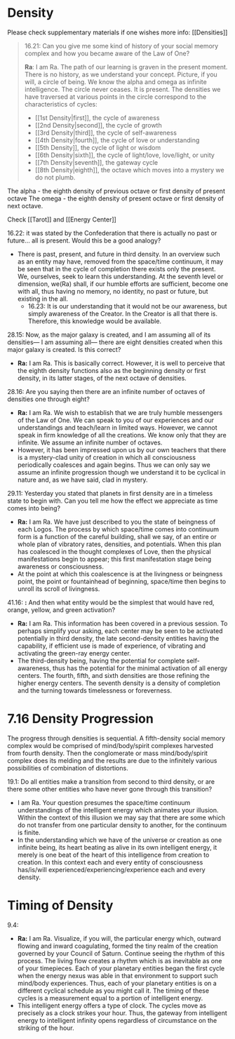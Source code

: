 # Density
Please check supplementary materials if one wishes more info: [[Densities]]

>16.21: Can you give me some kind of history of your social memory complex and how you became aware of the Law of One?
>
>**Ra**: I am Ra. The path of our learning is graven in the present moment. There is no history, as we understand your concept. Picture, if you will, a circle of being. We know the alpha and omega as infinite intelligence. The circle never ceases. It is present. The densities we have traversed at various points in the circle correspond to the characteristics of cycles:
>
>- [[1st Density|first]], the cycle of awareness
>- [[2nd Density|second]], the cycle of growth
>- [[3rd Density|third]], the cycle of self-awareness
>- [[4th Density|fourth]], the cycle of love or understanding
>- [[5th Density]], the cycle of light or wisdom
>- [[6th Density|sixth]], the cycle of light/love, love/light, or unity
>- [[7th Density|seventh]], the gateway cycle
>- [[8th Density|eighth]], the octave which moves into a mystery we do not plumb.

The alpha - the eighth density of previous octave or first density of present octave
The omega - the eighth density of present octave or first density of next octave.

Check [[Tarot]] and [[Energy Center]]

16.22: it was stated by the Confederation that there is actually no past or future… all is present. Would this be a good analogy?
- There is past, present, and future in third density. In an overview such as an entity may have, removed from the space/time continuum, it may be seen that in the cycle of completion there exists only the present. We, ourselves, seek to learn this understanding. At the seventh level or dimension, we(Ra) shall, if our humble efforts are sufficient, become one with all, thus having no memory, no identity, no past or future, but existing in the all.
	- 16.23: It is our understanding that it would not be our awareness, but simply awareness of the Creator. In the Creator is all that there is. Therefore, this knowledge would be available.

28.15: Now, as the major galaxy is created, and I am assuming all of its densities— I am assuming all— there are eight densities created when this major galaxy is created. Is this correct?
- **Ra:** I am Ra. This is basically correct. However, it is well to perceive that the eighth density functions also as the beginning density or first density, in its latter stages, of the next octave of densities.

28.16: Are you saying then there are an infinite number of octaves of densities one through eight?
- **Ra:** I am Ra. We wish to establish that we are truly humble messengers of the Law of One. We can speak to you of our experiences and our understandings and teach/learn in limited ways. However, we cannot speak in firm knowledge of all the creations. We know only that they are infinite. We assume an infinite number of octaves.
- However, it has been impressed upon us by our own teachers that there is a mystery-clad unity of creation in which all consciousness periodically coalesces and again begins. Thus we can only say we assume an infinite progression though we understand it to be cyclical in nature and, as we have said, clad in mystery.

29.11: Yesterday you stated that planets in first density are in a timeless state to begin with. Can you tell me how the effect we appreciate as time comes into being?
- **Ra:** I am Ra. We have just described to you the state of beingness of each Logos. The process by which space/time comes into continuum form is a function of the careful building, shall we say, of an entire or whole plan of vibratory rates, densities, and potentials. When this plan has coalesced in the thought complexes of Love, then the physical manifestations begin to appear; this first manifestation stage being awareness or consciousness.
- At the point at which this coalescence is at the livingness or beingness point, the point or fountainhead of beginning, space/time then begins to unroll its scroll of livingness.

41.16: **:** And then what entity would be the simplest that would have red, orange, yellow, and green activation?
- **Ra:** I am Ra. This information has been covered in a previous session. To perhaps simplify your asking, each center may be seen to be activated potentially in third density, the late second-density entities having the capability, if efficient use is made of experience, of vibrating and activating the green-ray energy center.
- The third-density being, having the potential for complete self-awareness, thus has the potential for the minimal activation of all energy centers. The fourth, fifth, and sixth densities are those refining the higher energy centers. The seventh density is a density of completion and the turning towards timelessness or foreverness.

# 7.16 Density Progression
The progress through densities is sequential. A fifth-density social memory complex would be comprised of mind/body/spirit complexes harvested from fourth density. Then the conglomerate or mass mind/body/spirit complex does its melding and the results are due to the infinitely various possibilities of combination of distortions.

19.1: Do all entities make a transition from second to third density, or are there some other entities who have never gone through this transition?
- I am Ra. Your question presumes the space/time continuum understandings of the intelligent energy which animates your illusion. Within the context of this illusion we may say that there are some which do not transfer from one particular density to another, for the continuum is finite.
- In the understanding which we have of the universe or creation as one infinite being, its heart beating as alive in its own intelligent energy, it merely is one beat of the heart of this intelligence from creation to creation. In this context each and every entity of consciousness has/is/will experienced/experiencing/experience each and every density.
# Timing of Density
9.4:
- **Ra:** I am Ra. Visualize, if you will, the particular energy which, outward flowing and inward coagulating, formed the tiny realm of the creation governed by your Council of Saturn. Continue seeing the rhythm of this process. The living flow creates a rhythm which is as inevitable as one of your timepieces. Each of your planetary entities began the first cycle when the energy nexus was able in that environment to support such mind/body experiences. Thus, each of your planetary entities is on a different cyclical schedule as you might call it. The timing of these cycles is a measurement equal to a portion of intelligent energy.
- This intelligent energy offers a type of clock. The cycles move as precisely as a clock strikes your hour. Thus, the gateway from intelligent energy to intelligent infinity opens regardless of circumstance on the striking of the hour.
